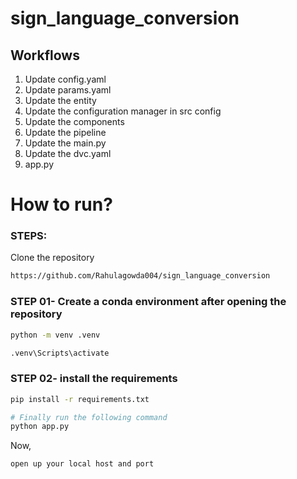 # sign_language_conversion

## Workflows

1. Update config.yaml
3. Update params.yaml
4. Update the entity
5. Update the configuration manager in src config
6. Update the components
7. Update the pipeline 
8. Update the main.py
9. Update the dvc.yaml
10. app.py

# How to run?
### STEPS:

Clone the repository

```bash
https://github.com/Rahulagowda004/sign_language_conversion
```

### STEP 01- Create a conda environment after opening the repository
```bash
python -m venv .venv
```

```bash
.venv\Scripts\activate
```

### STEP 02- install the requirements
```bash
pip install -r requirements.txt
```

```bash
# Finally run the following command
python app.py
```

Now,
```bash
open up your local host and port
```
